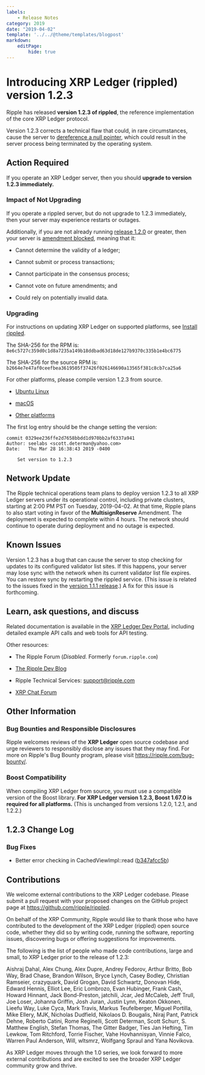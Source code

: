 ```yaml
---
labels:
    - Release Notes
category: 2019
date: "2019-04-02"
template: '../../@theme/templates/blogpost'
markdown:
    editPage:
        hide: true
---
```

# Introducing XRP Ledger (rippled) version 1.2.3

Ripple has released **version 1.2.3 of rippled**, the reference implementation of the core XRP Ledger protocol.

Version 1.2.3 corrects a technical flaw that could, in rare circumstances, cause the server to [dereference a null pointer](https://www.owasp.org/index.php/Null_Dereference), which could result in the server process being terminated by the operating system.

<!-- BREAK -->

## Action Required

If you operate an XRP Ledger server, then you should **upgrade to version 1.2.3 immediately.**

### Impact of Not Upgrading

If you operate a rippled server, but do not upgrade to 1.2.3 immediately, then your server may experience restarts or outages.

Additionally, if you are not already running [release 1.2.0](https://developers.ripple.com/blog/2019/rippled-1.2.0.html) or greater, then your server is [amendment blocked](https://developers.ripple.com/amendments.html#amendment-blocked), meaning that it:

* Cannot determine the validity of a ledger;

* Cannot submit or process transactions;

* Cannot participate in the consensus process;

* Cannot vote on future amendments; and

* Could rely on potentially invalid data.

### Upgrading

For instructions on updating XRP Ledger on supported platforms, see [Install rippled](https://developers.ripple.com/install-rippled.html).

The SHA-256 for the RPM is: `8e6c5727c359d0c1d8a7235a149b18ddbad63d18de127b9370c335b1e4bc6775`

The SHA-256 for the source RPM is: `b2664e7e47af0ceefbea3619505f37426f026146690a13565f381c8cb7ca25a6`

For other platforms, please compile version 1.2.3 from source.

* [Ubuntu Linux](https://developers.ripple.com/build-run-rippled-ubuntu.html)

* [macOS](https://developers.ripple.com/build-run-rippled-macos.html)

* [Other platforms](https://github.com/ripple/rippled/tree/master/Builds)

The first log entry should be the change setting the version:

    commit 0329ee236ffe2d7658bbdd1d970bb2af6337a941
    Author: seelabs <scott.determan@yahoo.com>
    Date:   Thu Mar 28 16:38:43 2019 -0400

    	Set version to 1.2.3

## Network Update

The Ripple technical operations team plans to deploy version 1.2.3 to all XRP Ledger servers under its operational control, including private clusters, starting at 2:00 PM PST on Tuesday, 2019-04-02. At that time, Ripple plans to also start voting in favor of the **MultisignReserve** Amendment. The deployment is expected to complete within 4 hours. The network should continue to operate during deployment and no outage is expected.

## Known Issues

Version 1.2.3 has a bug that can cause the server to stop checking for updates to its configured validator list sites. If this happens, your server may lose sync with the network when its current validator list file expires. You can restore sync by restarting the rippled service. (This issue is related to the issues fixed in the [version 1.1.1 release](https://developers.ripple.com/blog/2018/rippled-1.1.1.html).) A fix for this issue is forthcoming.

## Learn, ask questions, and discuss

Related documentation is available in the [XRP Ledger Dev Portal](https://developers.ripple.com/), including detailed example API calls and web tools for API testing.

Other resources:

* The Ripple Forum (_Disabled._ Formerly `forum.ripple.com`)

* [The Ripple Dev Blog](https://developers.ripple.com/blog/)

* Ripple Technical Services: <support@ripple.com>

* [XRP Chat Forum](http://www.xrpchat.com/)

## Other Information

### Bug Bounties and Responsible Disclosures

Ripple welcomes reviews of the **XRP Ledger** open source codebase and urge reviewers to responsibly disclose any issues that they may find. For more on Ripple's Bug Bounty program, please visit <https://ripple.com/bug-bounty/>.

### Boost Compatibility

When compiling XRP Ledger from source, you must use a compatible version of the Boost library. **For XRP Ledger version 1.2.3, Boost 1.67.0 is required for all platforms.** (This is unchanged from versions 1.2.0, 1.2.1, and 1.2.2.)

## 1.2.3 Change Log

### Bug Fixes

* Better error checking in CachedViewImpl::read ([b347afcc5b](https://github.com/ripple/rippled/commit/b347afcc5b4c5228a425508d96e99b85cac7a1d7))

## Contributions

We welcome external contributions to the XRP Ledger codebase. Please submit a pull request with your proposed changes on the GitHub project page at <https://github.com/ripple/rippled>.

On behalf of the XRP Community, Ripple would like to thank those who have contributed to the development of the XRP Ledger (rippled) open source code, whether they did so by writing code, running the software, reporting issues, discovering bugs or offering suggestions for improvements.

The following is the list of people who made code contributions, large and small, to XRP Ledger prior to the release of 1.2.3:

Aishraj Dahal, Alex Chung, Alex Dupre, Andrey Fedorov, Arthur Britto, Bob Way, Brad Chase, Brandon Wilson, Bryce Lynch, Casey Bodley, Christian Ramseier, crazyquark, David Grogan, David Schwartz, Donovan Hide, Edward Hennis, Elliot Lee, Eric Lombrozo, Evan Hubinger, Frank Cash, Howard Hinnant, Jack Bond-Preston, jatchili, Jcar, Jed McCaleb, Jeff Trull, Joe Loser, Johanna Griffin, Josh Juran, Justin Lynn, Keaton Okkonen, Lieefu Way, Luke Cyca, Mark Travis, Markus Teufelberger, Miguel Portilla, Mike Ellery, MJK, Nicholas Dudfield, Nikolaos D. Bougalis, Niraj Pant, Patrick Dehne, Roberto Catini, Rome Reginelli, Scott Determan, Scott Schurr, S. Matthew English, Stefan Thomas, The Gitter Badger, Ties Jan Hefting, Tim Lewkow, Tom Ritchford, Torrie Fischer, Vahe Hovhannisyan, Vinnie Falco, Warren Paul Anderson, Will, wltsmrz, Wolfgang Spraul and Yana Novikova.

As XRP Ledger moves through the 1.0 series, we look forward to more external contributions and are excited to see the broader XRP Ledger community grow and thrive.
